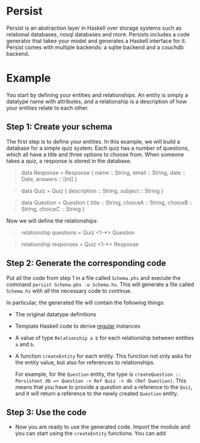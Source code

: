 Persist
=======

Persist is an abstraction layer in Haskell over storage systems such as
relational databases, nosql databases and more. Persists includes a code
generator that takes your model and generates a Haskell interface for it.
Persist comes with multiple backends: a sqlite backend and a couchdb backend.

Example
============

You start by defining your entities and relationships. An entity is simply a
datatype name with attributes, and a relationship is a description of how your
entities relate to each other.

Step 1: Create your schema
--------------------------

The first step is to define your entities. In this example, we will build a
database for a simple quiz system. Each quiz has a number of questions, which
all have a title and three options to choose from. When someone takes a quiz, a
response is stored in the database.

> data Response = Response {
>   name    :: String,
>   email   :: String,
>   date    :: Date,
>   answers :: [Int]
> }

> data Quiz = Quiz {
>   description :: String,
>   subject     :: String
> }

> data Question = Question {
>   title   :: String,
>   choiceA :: String,
>   choiceB :: String,
>   choiceC :: String
> }

Now we will define the relationships:

> relationship questions = Quiz <1-*> Question

> relationship responses = Quiz <1-*> Response

Step 2: Generate the corresponding code
---------------------------------------

Put all the code from step 1 in a file called `Schema.phs` and execute the command `persist
Schema.phs -o Schema.hs`. This will generate a file called `Schema.hs` with all the necessary
code to continue. 

In particular, the generated file will contain the following things:

* The original datatype definitions
* Template Haskell code to derive [regular](http://hackage.haskell.org/package/regular) instances
* A value of type `Relationship a b` for each relationship between entities `a` and `b`.
* A function `createEntity` for each entity. This function not only asks for the
  entity value, but also for references to relationships. 
  
  For example, for the `Question` entity, the type is `createQuestion :: Persistent db => Question -> Ref Quiz -> db (Ref Question)`.
  This means that you have to provide a question and a reference to the `Quiz`,
  and it will return a reference to the newly created `Question` entity. 

Step 3: Use the code
--------------------

* Now you are ready to use the generated code. Import the module and you can
  start using the `createEntity` functions. You can add 
